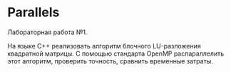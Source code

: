 # Parallels

Лабораторная работа №1.

На языке C++ реализовать алгоритм блочного LU-разложения квадратной матрицы. 
С помощью стандарта OpenMP распараллелить этот алгоритм, проверить точность, сравнить временные затраты.
